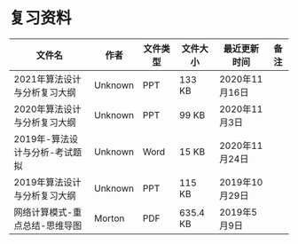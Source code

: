 # 复习资料

文件名|作者|文件类型|文件大小|最近更新时间|备注
---|---|---|---|---|---
2021年算法设计与分析复习大纲|Unknown|PPT|133 KB|2020年11月16日
2020年算法设计与分析复习大纲|Unknown|PPT|99 KB|2020年11月3日
2019年-算法设计与分析-考试题拟|Unknown|Word|15 KB|2020年11月24日
2019年算法设计与分析复习大纲|Unknown|PPT|115 KB|2019年10月29日
网络计算模式-重点总结-思维导图|Morton|PDF|635.4 KB|2019年5月9日
